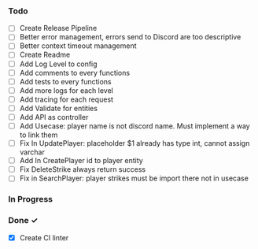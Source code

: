 ### Todo

- [ ] Create Release Pipeline
- [ ] Better error management, errors send to Discord are too descriptive
- [ ] Better context timeout management
- [ ] Create Readme
- [ ] Add Log Level to config
- [ ] Add comments to every functions
- [ ] Add tests to every functions
- [ ] Add more logs for each level
- [ ] Add tracing for each request
- [ ] Add Validate for entities
- [ ] Add API as controller
- [ ] Add Usecase: player name is not discord name. Must implement a way to link them
- [ ] Fix In UpdatePlayer: placeholder $1 already has type int, cannot assign varchar
- [ ] Add In CreatePlayer id to player entity
- [ ] Fix DeleteStrike always return success
- [ ] Fix in SearchPlayer: player strikes must be import there not in usecase

### In Progress

### Done ✓
- [X] Create CI linter

